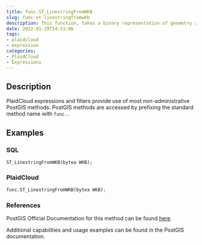 ```yaml
---
title: func.ST_LinestringFromWKB
slug: func-st-linestringfromwkb
description: This function, takes a binary representation of geometry and a (SRID) and creates the appropriate geometry type -LINESTRING GEOMETRY
date: 2022-01-29T14:51:06
tags:
- plaidcloud
- expression
categories:
- PlaidCloud
- Expressions
---
```



## Description


PlaidCloud expressions and filters provide use of most non-administrative PostGIS methods. PostGIS methods are accessed by prefixing the standard method name with `func.`.



## Examples


### SQL



```
ST_LinestringFromWKB(bytea WKB);
```



### PlaidCloud



```python
func.ST_LinestringFromWKB(bytea WKB);
```



### References


PostGIS Official Documentation for this method can be found [here](https://postgis.net/docs/manual-3.1/ST_LinestringFromWKB.html).



Additional capabilities and usage examples can be found in the PostGIS documentation.

